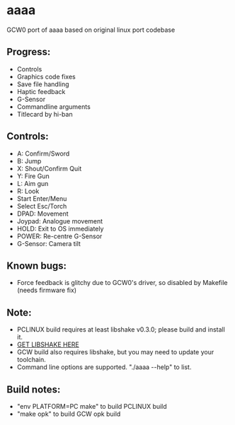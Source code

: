 # aaaa
GCW0 port of aaaa based on original linux port codebase
## Progress:
- Controls
- Graphics code fixes
- Save file handling
- Haptic feedback
- G-Sensor
- Commandline arguments
- Titlecard by hi-ban

## Controls:
- A: Confirm/Sword
- B: Jump
- X: Shout/Confirm Quit
- Y: Fire Gun
- L: Aim gun
- R: Look
- Start Enter/Menu
- Select Esc/Torch
- DPAD: Movement
- Joypad: Analogue movement
- HOLD: Exit to OS immediately
- POWER: Re-centre G-Sensor
- G-Sensor: Camera tilt

## Known bugs:
- Force feedback is glitchy due to GCW0's driver, so disabled by Makefile (needs firmware fix)

## Note:
- PCLINUX build requires at least libshake v0.3.0; please build and install it.
- [GET LIBSHAKE HERE](https://github.com/zear/libShake)
- GCW build also requires libshake, but you may need to update your toolchain.
- Command line options are supported. "./aaaa --help" to list.

## Build notes:
- "env PLATFORM=PC make" to build PCLINUX build
- "make opk" to build GCW opk build

